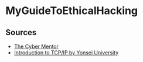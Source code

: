 # MyGuideToEthicalHacking

## Sources
- [The Cyber Mentor](https://www.youtube.com/@TCMSecurityAcademy)
- [Introduction to TCP/IP by Yonsei University](https://www.coursera.org/learn/tcpip)
